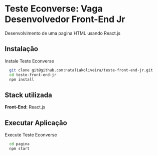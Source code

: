 # Teste Econverse: Vaga Desenvolvedor Front-End Jr

Desenvolvimento de uma pagina HTML usando React.js

## Instalação

Instale Teste Econverse

```bash
  git clone git@github.com:nataliakoliveira/teste-front-end-jr.git
  cd teste-front-end-jr
  npm install
```
    
## Stack utilizada

**Front-End:** React.js


## Executar Aplicação

Execute Teste Econverse

```bash
  cd pagina
  npm start
```